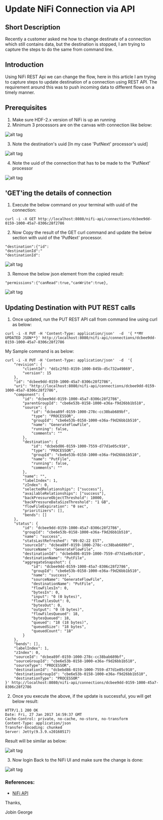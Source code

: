 # Update NiFi Connection via API

## Short Description

Recently a customer asked me how to change destinate of a connection which still contains data, but the destination is stopped, I am trying to capture the steps to do the same from command line.

## Introduction

Using NiFi REST Api we can change the flow, here in this article I am trying to capture steps to update destination of a connection using REST API. The requirement around this was to push incoming data to different flows on a timely manner.

## Prerequisites

1) Make sure HDF-2.x version of NiFi is up an running
2) Minimum 3 processors are on the canvas with connection like below:

![alt tag](https://github.com/jobinthompu/Update-NiFi-Connection-via-API/blob/master/Images/data_flow_before.jpg)

3) Note the destination's uuid [In my case 'PutNext' processor's uuid]

![alt tag](https://github.com/jobinthompu/Update-NiFi-Connection-via-API/blob/master/Images/PutNext_uuid.jpg)

4) Note the uuid of the connection that has to be made to the 'PutNext' processor

![alt tag](https://github.com/jobinthompu/Update-NiFi-Connection-via-API/blob/master/Images/Connection.jpg)

## 'GET'ing the details of connection

1) Execute the below command on your terminal with uuid of the connection:

```
curl -i -X GET http://localhost:8080/nifi-api/connections/dcbee9dd-0159-1000-45a7-8306c28f2786 
```

2) Now Copy the result of the GET curl command and update the below section with uuid of the 'PutNext' processor.

```
"destination":{"id":
"destinationId":"
"destinationId":
```
![alt tag](https://github.com/jobinthompu/Update-NiFi-Connection-via-API/blob/master/Images/Changes_required.jpg)

3) Remove the below json element from the copied result:

```
"permissions":{"canRead":true,"canWrite":true},
```
![alt tag](https://github.com/jobinthompu/Update-NiFi-Connection-via-API/blob/master/Images/remove_this_element.jpg)

##  Updating Destination with  PUT REST calls

1) Once updated, run the PUT REST API call from command line using curl as below:

```
curl -i -X PUT -H 'Content-Type: application/json'  -d  '{ **MY UPDATED JSON**}' http://localhost:8080/nifi-api/connections/dcbee9dd-0159-1000-45a7-8306c28f2786
```
My Sample command is as below:

```
curl -i -X PUT -H 'Content-Type: application/json'  -d  '{
	"revision": {
		"clientId": "dd1c2f03-0159-1000-845b-d5c732a49869",
		"version": 15
	},
	"id": "dcbee9dd-0159-1000-45a7-8306c28f2786",
	"uri": "http://localhost:8080/nifi-api/connections/dcbee9dd-0159-1000-45a7-8306c28f2786",
	"component": {
		"id": "dcbee9dd-0159-1000-45a7-8306c28f2786",
		"parentGroupId": "cbe6e53b-0158-1000-e36a-f9d26bb1b510",
		"source": {
			"id": "dcbea89f-0159-1000-278c-cc38bab689bf",
			"type": "PROCESSOR",
			"groupId": "cbe6e53b-0158-1000-e36a-f9d26bb1b510",
			"name": "GenerateFlowFile",
			"running": false,
			"comments": ""
		},
		"destination": {
			"id": "dcbebd86-0159-1000-7559-d77d1e05c910",
			"type": "PROCESSOR",
			"groupId": "cbe6e53b-0158-1000-e36a-f9d26bb1b510",
			"name": "PutFile",
			"running": false,
			"comments": ""
		},
		"name": "",
		"labelIndex": 1,
		"zIndex": 0,
		"selectedRelationships": ["success"],
		"availableRelationships": ["success"],
		"backPressureObjectThreshold": 10000,
		"backPressureDataSizeThreshold": "1 GB",
		"flowFileExpiration": "0 sec",
		"prioritizers": [],
		"bends": []
	},
	"status": {
		"id": "dcbee9dd-0159-1000-45a7-8306c28f2786",
		"groupId": "cbe6e53b-0158-1000-e36a-f9d26bb1b510",
		"name": "success",
		"statsLastRefreshed": "09:02:22 EST",
		"sourceId": "dcbea89f-0159-1000-278c-cc38bab689bf",
		"sourceName": "GenerateFlowFile",
		"destinationId": "dcbebd86-0159-1000-7559-d77d1e05c910",
		"destinationName": "PutFile",
		"aggregateSnapshot": {
			"id": "dcbee9dd-0159-1000-45a7-8306c28f2786",
			"groupId": "cbe6e53b-0158-1000-e36a-f9d26bb1b510",
			"name": "success",
			"sourceName": "GenerateFlowFile",
			"destinationName": "PutFile",
			"flowFilesIn": 0,
			"bytesIn": 0,
			"input": "0 (0 bytes)",
			"flowFilesOut": 0,
			"bytesOut": 0,
			"output": "0 (0 bytes)",
			"flowFilesQueued": 18,
			"bytesQueued": 18,
			"queued": "18 (18 bytes)",
			"queuedSize": "18 bytes",
			"queuedCount": "18"
		}
	},
	"bends": [],
	"labelIndex": 1,
	"zIndex": 0,
	"sourceId": "dcbea89f-0159-1000-278c-cc38bab689bf",
	"sourceGroupId": "cbe6e53b-0158-1000-e36a-f9d26bb1b510",
	"sourceType": "PROCESSOR",
	"destinationId": "dcbebd86-0159-1000-7559-d77d1e05c910",
	"destinationGroupId": "cbe6e53b-0158-1000-e36a-f9d26bb1b510",
	"destinationType": "PROCESSOR"
}' http://localhost:8080/nifi-api/connections/dcbee9dd-0159-1000-45a7-8306c28f2786

```

2) Once you execute the above, if the update is successful, you will get below result:

```
HTTP/1.1 200 OK
Date: Fri, 27 Jan 2017 14:59:37 GMT
Cache-Control: private, no-cache, no-store, no-transform
Content-Type: application/json
Transfer-Encoding: chunked
Server: Jetty(9.3.9.v20160517)
```
Result will be similar as below:

![alt tag](https://github.com/jobinthompu/Update-NiFi-Connection-via-API/blob/master/Images/Curl_Result.jpg)

3) Now login Back to the NiFi UI and make sure the change is done:

![alt tag](https://github.com/jobinthompu/Update-NiFi-Connection-via-API/blob/master/Images/data_flow_after.jpg)


### References:
* [NiFi API](https://nifi.apache.org/docs/nifi-docs/rest-api/index.html)


Thanks,

Jobin George


